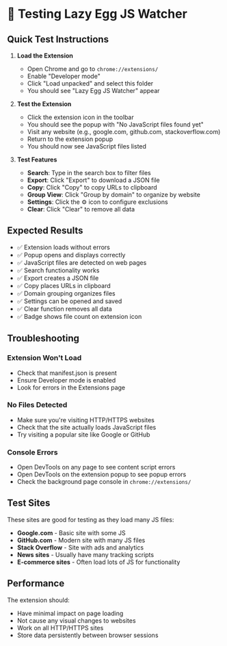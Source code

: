 # 🧪 Testing Lazy Egg JS Watcher

## Quick Test Instructions

1. **Load the Extension**
   - Open Chrome and go to `chrome://extensions/`
   - Enable "Developer mode" 
   - Click "Load unpacked" and select this folder
   - You should see "Lazy Egg JS Watcher" appear

2. **Test the Extension**
   - Click the extension icon in the toolbar
   - You should see the popup with "No JavaScript files found yet"
   - Visit any website (e.g., google.com, github.com, stackoverflow.com)
   - Return to the extension popup
   - You should now see JavaScript files listed

3. **Test Features**
   - **Search**: Type in the search box to filter files
   - **Export**: Click "Export" to download a JSON file
   - **Copy**: Click "Copy" to copy URLs to clipboard
   - **Group View**: Click "Group by domain" to organize by website
   - **Settings**: Click the ⚙️ icon to configure exclusions
   - **Clear**: Click "Clear" to remove all data

## Expected Results

- ✅ Extension loads without errors
- ✅ Popup opens and displays correctly
- ✅ JavaScript files are detected on web pages
- ✅ Search functionality works
- ✅ Export creates a JSON file
- ✅ Copy places URLs in clipboard
- ✅ Domain grouping organizes files
- ✅ Settings can be opened and saved
- ✅ Clear function removes all data
- ✅ Badge shows file count on extension icon

## Troubleshooting

### Extension Won't Load
- Check that manifest.json is present
- Ensure Developer mode is enabled
- Look for errors in the Extensions page

### No Files Detected
- Make sure you're visiting HTTP/HTTPS websites
- Check that the site actually loads JavaScript files
- Try visiting a popular site like Google or GitHub

### Console Errors
- Open DevTools on any page to see content script errors
- Open DevTools on the extension popup to see popup errors
- Check the background page console in `chrome://extensions/`

## Test Sites

These sites are good for testing as they load many JS files:

- **Google.com** - Basic site with some JS
- **GitHub.com** - Modern site with many JS files  
- **Stack Overflow** - Site with ads and analytics
- **News sites** - Usually have many tracking scripts
- **E-commerce sites** - Often load lots of JS for functionality

## Performance

The extension should:
- Have minimal impact on page loading
- Not cause any visual changes to websites
- Work on all HTTP/HTTPS sites
- Store data persistently between browser sessions
